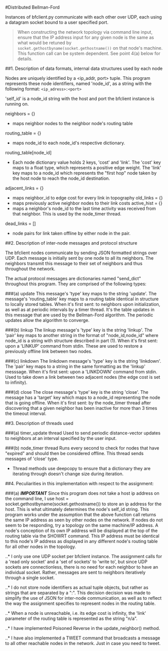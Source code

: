 #Distributed Bellman-Ford

Instances of bfclient.py communicate with each other over UDP, each using a datagram socket bound to a user specified port.

>When constructing the network topology via command line input, ensure that the IP address input for any given node is the same as what would be retuned by `socket.gethostbyname(socket.gethostname())` on that node's machine. This function call can be system dependent. See point 4(a) below for details.

##1. Description of data formats, internal data structures used by each node

  Nodes are uniquely identified by a <ip_addr, port> tuple. This program represents these node identifiers, named 'node_id', as a string with the following format:
  `<ip_adress>:<port>`

  'self_id' is a node_id string with the host and port the bfclient instance is running on.

  neighbors = {}
  - maps neighbor nodes to the neighbor node's routing table

  routing_table = {}
  - maps node_id to each node_id's respective dictionary.

  routing_table[node_id]
  - Each node dictionary value holds 2 keys, 'cost' and 'link'.
    The 'cost' key maps to a float type, which represents a positive edge weight.
    The 'link' key maps to a node_id which represents the "first hop" node taken by the host node to reach the node_id destination.

  adjacent_links = {}
  - maps neighbor_id to edge cost for every link in topography
  old_links = {}
  - maps previously active neighbor nodes to their link costs
  active_hist = {}
  - maps a neighbor's node_id to the last time activity was received from that  neighbor. This is used by the node_timer thread.

  dead_links = []
  - node pairs for link taken offline by either node in the pair.

##2. Description of inter-node messages and protocol structure

  The bfclient nodes communicate by sending JSON formatted strings over UDP. Each message is initially sent by one node to all its neighbors. The neighbors transmit this message to their set of neighbors and thus throughout the network.

  The actual protocol messages are dictionaries named "send_dict" throughout this program. They are comprised of the following types:

  ###(a) update
      This message's 'type' key maps to the string 'update'.
      The message's 'routing_table' key maps to a routing table identical in structure to locally stored tables.
      When it's first sent: to neighbors upon initialization, as well as at periodic intervals by a timer thread.
      It's the table updates in this message that are used by the Bellman-Ford algorithm. The periodic updates allow the algorithm to converge.

  ###(b) linkup
      The linkup message's 'type' key is the string 'linkup'.
      The 'pair' key maps to another string in the format of "node_id,node_id"
      where node_id is a string with structure described in part (1).
      When it's first sent: upon a 'LINKUP' command from stdin.
      These are used to restore a previously offline link between two nodes.

  ###(c) linkdown
      The linkdown message's 'type' key is the string 'linkdown'.
      The 'pair' key maps to a string in the same formatting as the 'linkup' messsage.
      When it's first sent: upon a 'LINKDOWN' command from stdin.
      Used to take down a link between two adjacent nodes (the edge cost is set to infinity).

  ###(d) close
      The close message's 'type' key is the string 'close'.
      The message has a 'target' key which maps to a node_id representing the node that is going offline.
      When it's first sent: by the node_timer thread after discovering that a given neighbor has been inactive for more than 3 times the timeout interval.

##3. Description of threads used

  ###(a) timer_update thread
      Used to send periodic distance-vector updates to neighbors at an interval specified by the user input.

  ###(b) node_timer thread
      Runs every second to check for nodes that have "expired" and should then be considered offline. This thread sends messages of 'close' type.

  - Thread methods use deepcopy to ensure that a dictionary they are iterating through doesn't change size during iteration.

##4. Peculiarities in this implementation with respect to the assignment:

  ###(a) **_IMPORTANT_**
      Since this program does not take a host ip address on the command line, I use
      host = socket.gethostbyname(socket.gethostname())
      to store an ip address for the host. This is what ultimately determines the node's self_id string.
      This program works under the assumption that the above function call returns the same IP address as seen by other nodes on the network.
      If nodes do not seem to be responding, try a topology on the same machine/IP address.
      A node's conception of its own IP address will be displayed at the top of the routing table via the SHOWRT command.
      This IP address must be identical to this node's IP address as displayed in any different node's routing table for all other nodes in the topology.

  ..* I only use one UDP socket per bfclient instance. The assignment calls for a 'read only socket' and a 'set of sockets' to 'write to', but since UDP sockets are connectionless, there is no need for each neighbor to have an individual socket. Rather, messages are sent to neighbors iteratively through a single socket.

  ..* I do not store node identifiers as actual tuple objects, but rather as    strings that are separated by a ":". This decision decision was made to simplify the use of JSON for inter-node communication, as well as to reflect the way the assignment specifies to represent nodes in the routing table.

  ..* When a node is unreachable, i.e. its edge cost is infinity, the 'link' parameter of the routing table is represented as the string "n/a".

  ..* I have implemented Poisoned Reverse in the update_neighbor() method.

  ..* I have also implemented a TWEET command that broadcasts a message to all other reachable nodes in the network. Just in case you need to tweet.
